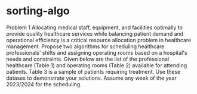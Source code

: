 # sorting-algo

Problem 1
Allocating medical staff, equipment, and facilities optimally to provide quality healthcare services while balancing patient demand and operational efficiency is a critical resource allocation problem in healthcare management.
Propose two algorithms for scheduling healthcare professionals' shifts and assigning operating rooms based on a hospital's needs and constraints.
Given below are the list of the professional healthcare (Table 1) and operating rooms (Table 2) available for attending patients. Table 3 is a sample of patients requiring treatment. Use these datases to demonstrate your solutions. Assume any week of the year 2023/2024 for the scheduling.
